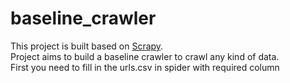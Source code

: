 # baseline_crawler
This project is built based on [Scrapy](https://docs.scrapy.org/).  
Project aims to build a baseline crawler to crawl any kind of data.  
First you need to fill in the urls.csv in spider with required column
